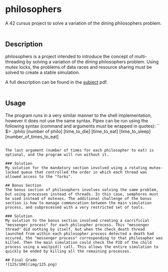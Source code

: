 # philosophers

A 42 cursus project to solve a variation of the dining philosophers problem.
<br></br>
## Description
philosophers is a project intended to introduce the concept of multi-threading by solving a variation of the dining philosophers problem. Using mutex locks, the problems of data races and resource sharing must be solved to create a stable simulation.

A full description can be found in the [subject](subject/en.subject.pdf) pdf.
<br></br>
## Usage
The program runs in a very similar manner to the shell implementation, however it does not use the same syntax. Pipex can be run using the following syntax (command and arguments must be wrapped in quotes):
``
$> ./philo [number of philo] [time_to_die] [time_to_eat] [time_to_sleep] [number_of_times_to_eat]
```

The last argument (number of times for each philosopher to eat) is optional, and the program will run without it.

### Solution
My solution for the mandatory section involved using a rotating mutex-locked queue that controlled the order in which each thread was allowed access to the "forks".

## Bonus Section
The bonus section of philosophers involves solving the same problem, but using processes instead of threads. In this case, semphores must be used instead of mutexes. The additional challenge of the bonus section is how to manage communcation between the main simulation process, and subprocessed with a very restricted set of tools.

### Solution
My solution to the bonus section involved creating a sacrificial "messenger process" for each philospher process. This "messenger thread" did nothing by itself, but when the check_death thread launched from within each philosopher process detected a death had occured, the "messenger process" corresponding to that philosopher was killed. Then the main simulation could check the PID of the child process using a waitpid() call. This allows the entire simulation to quickly be ended by killing all the remaining processes.

## Final Grade
![125/100](img/125.png)